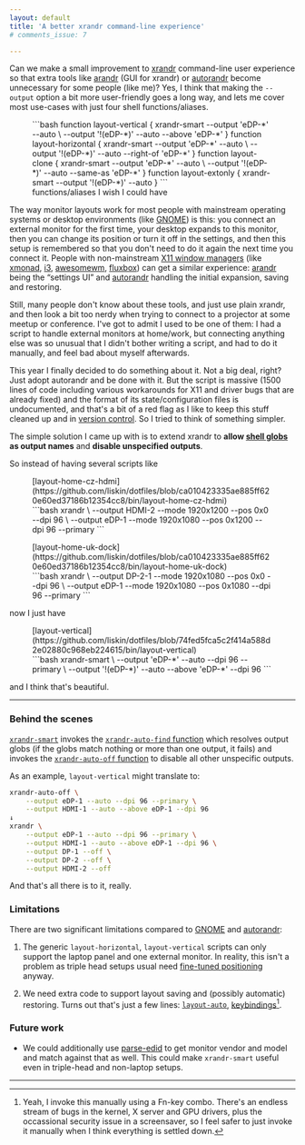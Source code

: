 ```yaml
---
layout: default
title: 'A better xrandr command-line experience'
# comments_issue: 7

---
```


Can we make a small improvement to [xrandr][] command-line user experience so
that extra tools like [arandr][] (GUI for xrandr) or [autorandr][] become
unnecessary for some people (like me)? Yes, I think that making the `--output`
option a bit more user-friendly goes a long way, and lets me cover most
use-cases with just four shell functions/aliases.

[xrandr]: https://manpages.debian.org/unstable/x11-xserver-utils/xrandr.1.en.html
[arandr]: https://christian.amsuess.com/tools/arandr/
[autorandr]: https://github.com/phillipberndt/autorandr

<figure markdown="block">
```bash
function layout-vertical {
  xrandr-smart --output 'eDP-*' --auto \
               --output '!(eDP-*)' --auto --above 'eDP-*'
}
function layout-horizontal {
  xrandr-smart --output 'eDP-*' --auto \
               --output '!(eDP-*)' --auto --right-of 'eDP-*'
}
function layout-clone {
  xrandr-smart --output 'eDP-*' --auto \
               --output '!(eDP-*)' --auto --same-as 'eDP-*'
}
function layout-extonly {
  xrandr-smart --output '!(eDP-*)' --auto
}
```
<figcaption>functions/aliases I wish I could have</figcaption>
</figure>

The way monitor layouts work for most people with mainstream operating systems
or desktop environments (like [GNOME][]) is this: you connect an external
monitor for the first time, your desktop expands to this monitor, then you can
change its position or turn it off in the settings, and then this setup is
remembered so that you don't need to do it again the next time you connect it.
People with non-mainstream [X11 window managers][x11-wm] (like [xmonad][],
[i3][], [awesomewm][], [fluxbox][]) can get a similar experience: [arandr][]
being the “settings UI” and [autorandr][] handling the initial expansion,
saving and restoring.

[GNOME]: https://www.gnome.org/gnome-3/
[KDE]: https://kde.org/
[awesomewm]: https://awesomewm.org/
[fluxbox]: http://fluxbox.org/
[i3]: https://i3wm.org/
[x11-wm]: https://en.wikipedia.org/wiki/X_window_manager
[xmonad]: https://xmonad.org/

Still, many people don't know about these tools, and just use plain xrandr,
and then look a bit too nerdy when trying to connect to a projector at some
meetup or conference. I've got to admit I used to be one of them: I had a
script to handle external monitors at home/work, but connecting anything else
was so unusual that I didn't bother writing a script, and had to do it
manually, and feel bad about myself afterwards.

This year I finally decided to do something about it. Not a big deal, right?
Just adopt autorandr and be done with it. But the script is massive (1500
lines of code including various workarounds for X11 and driver bugs that are
already fixed) and the format of its state/configuration files is
undocumented, and that's a bit of a red flag as I like to keep this stuff
cleaned up and in [version control][]. So I tried to think of something
simpler.

[version control]: https://en.wikipedia.org/wiki/Version_control

The simple solution I came up with is to extend xrandr to **allow [shell
globs][] as output names** and **disable unspecified outputs**.

[shell globs]: https://www.gnu.org/software/bash/manual/html_node/Pattern-Matching.html

So instead of having several scripts like

<figure markdown="block">
<figcaption markdown="span">[layout-home-cz-hdmi](https://github.com/liskin/dotfiles/blob/ca010423335ae885ff620e60ed37186b12354cc8/bin/layout-home-cz-hdmi)</figcaption>
```bash
xrandr \
    --output HDMI-2 --mode 1920x1200 --pos 0x0 --dpi 96 \
    --output eDP-1 --mode 1920x1080 --pos 0x1200 --dpi 96 --primary
```
</figure>

<figure markdown="block">
<figcaption markdown="span">[layout-home-uk-dock](https://github.com/liskin/dotfiles/blob/ca010423335ae885ff620e60ed37186b12354cc8/bin/layout-home-uk-dock)</figcaption>
```bash
xrandr \
    --output DP-2-1 --mode 1920x1080 --pos 0x0 --dpi 96 \
    --output eDP-1 --mode 1920x1080 --pos 0x1080 --dpi 96 --primary
```
</figure>

now I just have

<figure markdown="block">
<figcaption markdown="span">[layout-vertical](https://github.com/liskin/dotfiles/blob/74fed5fca5c2f414a588d2e02880c968eb224615/bin/layout-vertical)</figcaption>
```bash
xrandr-smart \
    --output 'eDP-*' --auto --dpi 96 --primary \
    --output '!(eDP-*)' --auto --above 'eDP-*' --dpi 96
```
</figure>

and I think that's beautiful.

---

### Behind the scenes

[`xrandr-smart`](https://github.com/liskin/dotfiles/blob/7a713c40892da5ed3eed162ad271ff5f90f76e9c/bin/xrandr-smart)
invokes the [`xrandr-auto-find`
function](https://github.com/liskin/dotfiles/blob/7a713c40892da5ed3eed162ad271ff5f90f76e9c/bin/xrandr-smart#L76)
which resolves output globs (if the globs match nothing or more than one
output, it fails) and invokes the [`xrandr-auto-off`
function](https://github.com/liskin/dotfiles/blob/7a713c40892da5ed3eed162ad271ff5f90f76e9c/bin/xrandr-smart#L51)
to disable all other unspecific outputs.

As an example, `layout-vertical` might translate to:

```bash
xrandr-auto-off \
    --output eDP-1 --auto --dpi 96 --primary \
    --output HDMI-1 --auto --above eDP-1 --dpi 96
↓
xrandr \
    --output eDP-1 --auto --dpi 96 --primary \
    --output HDMI-1 --auto --above eDP-1 --dpi 96 \
    --output DP-1 --off \
    --output DP-2 --off \
    --output HDMI-2 --off
```

And that's all there is to it, really.


### Limitations

There are two significant limitations compared to [GNOME][] and [autorandr][]:

1. The generic `layout-horizontal`, `layout-vertical` scripts can only support
   the laptop panel and one external monitor. In reality, this isn't a problem
   as triple head setups usual need [fine-tuned
   positioning](https://github.com/liskin/dotfiles/blob/74fed5fca5c2f414a588d2e02880c968eb224615/bin/layout-work2-dock#L6-L8)
   anyway.

2. We need extra code to support layout saving and (possibly automatic)
   restoring. Turns out that's just a few lines:
   [`layout-auto`](https://github.com/liskin/dotfiles/blob/7a713c40892da5ed3eed162ad271ff5f90f76e9c/bin/layout-auto),
   [keybindings](https://github.com/liskin/dotfiles/blob/7a713c40892da5ed3eed162ad271ff5f90f76e9c/.xmonad/xmonad.hs#L89-L90)[^not-auto].

### Future work

* We could additionally use [parse-edid][] to get monitor vendor and model and
  match against that as well. This could make `xrandr-smart` useful even in
  triple-head and non-laptop setups.

[parse-edid]: https://manpages.debian.org/unstable/read-edid/parse-edid.1.en.html

---

[^not-auto]:
    Yeah, I invoke this manually using a Fn-key combo. There's an endless
    stream of bugs in the kernel, X server and GPU drivers, plus the
    occassional security issue in a screensaver, so I feel safer to just
    invoke it manually when I think everything is settled down.
